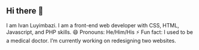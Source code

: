 ## Hi there 👋
I am Ivan Luyimbazi. I am a front-end web developer with CSS, HTML, Javascript, and PHP skills.
😄 Pronouns: He/Him/His
⚡ Fun fact: I used to be a medical doctor.
I’m currently working on redesigning two websites.



<!--
**iluyimbazi/iluyimbazi** is a ✨ _special_ ✨ repository because its `README.md` (this file) appears on your GitHub profile.

Here are some ideas to get you started:

- 🔭 I’m currently working on ...
- 🌱 I’m currently learning ...
- 👯 I’m looking to collaborate on ...
- 🤔 I’m looking for help with ...
- 💬 Ask me about ...
- 📫 How to reach me: ...
- 😄 Pronouns: ...
- ⚡ Fun fact: ...
-->
